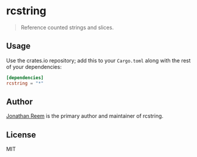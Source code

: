 # rcstring

> Reference counted strings and slices.

## Usage

Use the crates.io repository; add this to your `Cargo.toml` along
with the rest of your dependencies:

```toml
[dependencies]
rcstring = "*"
```

## Author

[Jonathan Reem](https://medium.com/@jreem) is the primary author and
maintainer of rcstring.

## License

MIT

